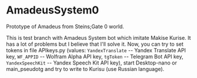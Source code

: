 # AmadeusSystem0
Prototype of Amadeus from Steins;Gate 0 world.


This is test branch with Amadeus System bot which imitate Makise Kurise.
It has a lot of problems but I believe that I'll solve it.
Now, you can try to set tokens in file APIkeys.py
(values: ```YandexTranslate``` -- Yandex Translate API key, ```WF_APPID``` -- Wolfram Alpha API key, ```tgToken``` -- Telegram Bot API key, ```YandexSpeechKit``` -- Yandex Speech Kit API key),
start Desktop-nano or main_pseudotg and try to write to Kurisu (use Russian language).
